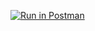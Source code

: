 [![Run in Postman](https://run.pstmn.io/button.svg)](https://app.getpostman.com/run-collection/01cc99a73ef785331565?action=collection%2Fimport)
